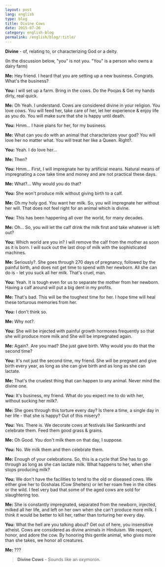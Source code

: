 ```yaml
---
layout: post
lang: english
type: blog
title: Divine Cows
date: 2015-07-26
category: english-blog
permalink: /english/blog/:title/
---
```


**Divine** - of, relating to, or characterizing God or a deity.

(In the discussion below, "you" is not you. "You" is a person who owns a dairy farm)

**Me:** Hey friend. I heard that you are setting up a new business. Congrats. What's the business?

**You:** I will set up a farm. Bring in the cows. Do the Poojas & Get my hands dirty, real quick.

**Me:** Oh Yeah. I understand. Cows are considered divine in your religion. You love cows. You will feed her, take care of her, let her experience & enjoy life as you do. You will make sure that she is happy until death.

**You:** Hmm... I have plans for her, for my business.

**Me:** What can you do with an animal that characterizes your god? You will love her no matter what. You will treat her like a Queen. Right?.

**You:** Yeah. I do love her...

**Me:** Then?

**You:** Hmm... First, I will impregnate her by artificial means. Natural means of impregnating a cow take time and money and are not practical these days.

**Me:** What?... Why would you do that?

**You:** She won't produce milk without giving birth to a calf.

**Me:** Oh my holy god. You want her milk. So, you will impregnate her without her will. That does not feel right for an animal which is divine.

**You:** This has been happening all over the world, for many decades.

**Me:** Oh... So, you will let the calf drink the milk first and take whatever is left out?

**You:** Which world are you in? I will remove the calf from the mother as soon as it is born. I will suck out the last drop of milk with the sophisticated machines.

**Me:** Seriously?. She goes through 270 days of pregnancy, followed by the painful birth, and does not get time to spend with her newborn. All she can do is - let you suck all her milk. That's cruel, man.

**You:** Yeah. It is tough even for us to separate the mother from her newborn. Having a calf around will put a big dent in my profits.

**Me:** That's bad. This will be the toughest time for her. I hope time will heal these torturous memories from her.

**You:** I don't think so.

**Me:** Why not?.

**You:** She will be injected with painful growth hormones frequently so that she will produce more milk and She will be impregnated again.

**Me:** Again?. Are you mad? She just gave birth. Why would you do that the second time?

**You:** It's not just the second time, my friend. She will be pregnant and give birth every year, as long as she can give birth and as long as she can lactate.

**Me:** That's the cruelest thing that can happen to any animal. Never mind the divine one.

**You:** It's business, my friend. What do you expect me to do with her, without sucking her milk?.

**Me:** She goes through this torture every day? Is there a time, a single day in her life - that she is happy? Out of this misery?

**You:** Yes. There is. We decorate cows at festivals like Sankranthi and celebrate them. Feed them good grass & grains.

**Me:** Oh Good. You don't milk them on that day, I suppose.

**You:** No. We milk them and then celebrate them.

**Me:** Enough of your celebrations. So, this is a cycle that She has to go through as long as she can lactate milk. What happens to her, when she stops producing milk?

**You:** We don't have the facilities to tend to the old or diseased cows. We either give her to Goshalas (Cow Shelters) or let her roam free in the cities or the wild. I feel very bad that some of the aged cows are sold for slaughtering too.

**Me:**  She is constantly impregnated, separated from the newborn, injected, milked all her life, and left on her own when she can't produce more milk. I think it would be better to kill her, rather than torturing her every day.

**You:** What the hell are you talking about? Get out of here, you insensitive atheist. Cows are considered as divine animals in Hinduism. We respect, honor, and adore the cow. By honoring this gentle animal, who gives more than she takes, we honor all creatures.

**Me:** ???

> **Divine Cows** - Sounds like an oxymoron.
